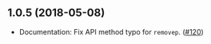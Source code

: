## 1.0.5 (2018-05-08)

- Documentation: Fix API method typo for `removep`. ([#120](https://github.com/WordPress/packages/pull/120))
